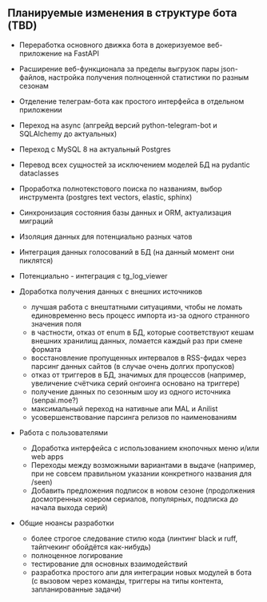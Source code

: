 ## Планируемые изменения в структуре бота (TBD)

- Переработка основного движка бота в докеризуемое веб-приложение на FastAPI
- Расширение веб-функционала за пределы выгрузок пары json-файлов, настройка 
получения полноценной статистики по разным сезонам
- Отделение телеграм-бота как простого интерфейса в отдельном приложении
- Переход на async (апгрейд версий python-telegram-bot и SQLAlchemy до актуальных)
- Переход с MySQL 8 на актуальный Postgres
- Перевод всех сущностей за исключением моделей БД на pydantic dataclasses
- Проработка полнотекстового поиска по названиям, выбор инструмента 
(postgres text vectors, elastic, sphinx)
- Синхронизация состояния базы данных и ORM, актуализация миграций
- Изоляция данных для потенциально разных чатов
- Интеграция данных голосований в БД (на данный момент они пиклятся)
- Потенциально - интеграция с tg_log_viewer


- Доработка получения данных с внешних источников
  - лучшая работа с внештатными ситуациями, чтобы не ломать единовременно весь процесс импорта
  из-за одного странного значения поля
  - в частности, отказ от enum в БД, которые соответствуют кешам внешних хранилищ данных,
  ломается каждый раз при смене формата 
  - восстановление пропущенных интервалов в RSS-фидах через парсинг данных сайтов (в 
  случае очень долгих пропусков)
  - отказ от триггеров в БД, значимых для процессов (например, увеличение счётчика
  серий онгоинга основано на триггере) 
  - получение данных по сезонным шоу из одного источника (senpai.moe?)
  - максимальный переход на нативные апи MAL и Anilist
  - усовершенствование парсинга релизов по наименованиям


- Работа с пользователями

  - Доработка интерфейса с использованием кнопочных меню и/или web apps
  - Переходы между возможными вариантами в выдаче (например, при не совсем 
  правильном указании конкретного названия для /seen)
  - Добавить предложения подписок в новом сезоне (продолжения досмотренных юзером сериалов,
  популярных, подписка до начала выхода серий)


- Общие нюансы разработки

  - более строгое следование стилю кода (линтинг black и ruff, тайпчекинг обойдётся как-нибудь)
  - полноценное логирование
  - тестирование для основных взаимодействий
  - разработка простого апи для интеграции новых модулей в бота (с вызовом через команды,
  триггеры на типы контента, запланированные задачи)